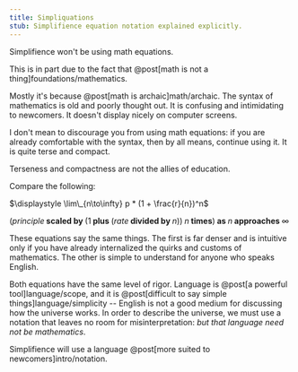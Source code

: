 ```yaml
---
title: Simpliquations
stub: Simplifience equation notation explained explicitly.
---
```

Simplifience won't be using math equations.

This is in part due to the fact that @post[math is not a thing]foundations/mathematics.

Mostly it's because @post[math is archaic]math/archaic. The syntax of mathematics is old and poorly thought out. It is confusing and intimidating to newcomers. It doesn't display nicely on computer screens.

I don't mean to discourage you from using math equations: if you are already comfortable with the syntax, then by all means, continue using it. It is quite terse and compact.

Terseness and compactness are not the allies of education.

Compare the following:

$\displaystyle \lim\_{n\to\infty} p * (1 + \frac{r}{n})^n$

$(principle\textbf{ scaled by }(1\textbf{ plus }(rate\textbf{ divided by }n))\textbf{ }n\textbf{ times})\textbf{ as }n\textbf{ approaches }\infty$

These equations say the same things. The first is far denser and is intuitive only if you have already internalized the quirks and customs of mathematics. The other is simple to understand for anyone who speaks English.

Both equations have the same level of rigor. Language is @post[a powerful tool]language/scope, and it is @post[difficult to say simple things]language/simplicity -- English is not a good medium for discussing how the universe works. In order to describe the universe, we must use a notation that leaves no room for misinterpretation: *but that language need not be mathematics*.

Simplifience will use a language @post[more suited to newcomers]intro/notation.

